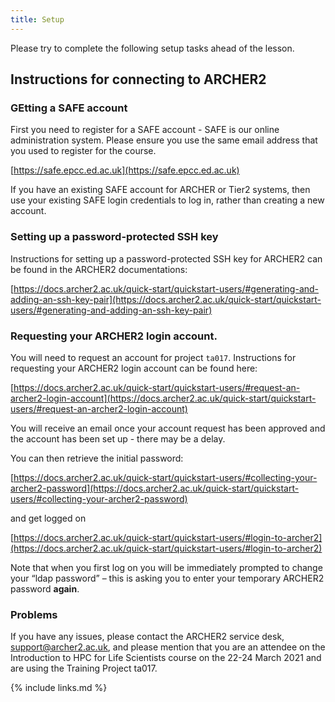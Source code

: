 ```yaml
---
title: Setup
---
```


Please try to complete the following setup tasks ahead of the lesson. 

## Instructions for connecting to ARCHER2


### GEtting a SAFE account

First you need to register for a SAFE account - SAFE is our online 
administration system. Please ensure you use the same email address that you 
used to register for the course.

[https://safe.epcc.ed.ac.uk](https://safe.epcc.ed.ac.uk)

If you have an existing SAFE account for ARCHER or Tier2 systems, then use 
your existing SAFE login credentials to log in, rather than creating a new 
account.

### Setting up a password-protected SSH key 

Instructions for setting up a password-protected SSH key for ARCHER2 can be 
found in the ARCHER2 documentations:

[https://docs.archer2.ac.uk/quick-start/quickstart-users/#generating-and-adding-an-ssh-key-pair](https://docs.archer2.ac.uk/quick-start/quickstart-users/#generating-and-adding-an-ssh-key-pair) 

### Requesting your ARCHER2 login account.

You will need to request an account for project `ta017`. Instructions for 
requesting your ARCHER2 login account can be found here:

[https://docs.archer2.ac.uk/quick-start/quickstart-users/#request-an-archer2-login-account](https://docs.archer2.ac.uk/quick-start/quickstart-users/#request-an-archer2-login-account)

You will receive an email once your account request has been approved and the account has been set up - there may be a delay.

You can then retrieve the initial password:

[https://docs.archer2.ac.uk/quick-start/quickstart-users/#collecting-your-archer2-password](https://docs.archer2.ac.uk/quick-start/quickstart-users/#collecting-your-archer2-password)

and get logged on

[https://docs.archer2.ac.uk/quick-start/quickstart-users/#login-to-archer2](https://docs.archer2.ac.uk/quick-start/quickstart-users/#login-to-archer2)

Note that when you first log on you will be immediately prompted to change your 
“ldap password” – this is asking you to enter your temporary ARCHER2 password 
**again**.

### Problems 

If you have any issues, please contact the ARCHER2 service desk, 
support@archer2.ac.uk, and please mention that you are an attendee on the 
Introduction to HPC for Life Scientists course on the 22-24 March 2021 and are 
using the Training Project ta017.

{% include links.md %}
